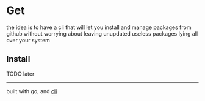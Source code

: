 # Get
the idea is to have a cli that will let you install and manage packages from github without worrying about leaving unupdated useless packages lying all over your system
## Install
TODO later

---
built with go, and [cli](github.com/urfave/cli/v2)